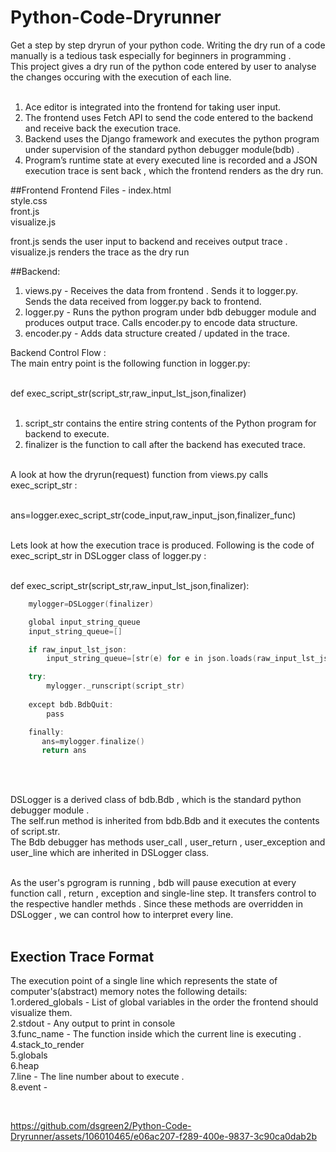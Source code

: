 
# Python-Code-Dryrunner
Get a step by step dryrun of your python code.
Writing the dry run of a code manually is a tedious task especially for beginners in programming .<br> This project gives a dry run of the python code entered by user to analyse the changes occuring with the execution of each line. <br><br>

1. Ace editor is integrated into the frontend for taking user input.<br>
2. The frontend uses Fetch API to send the code entered to the backend and receive back the execution trace.<br>
3. Backend uses the Django framework and executes the python program under supervision of the standard python debugger module(bdb) .<br>
4. Program’s runtime state at every executed line is recorded and a JSON execution trace is sent back , which the frontend renders as the dry run.<br>

##Frontend 
Frontend Files - index.html <br>style.css<br>front.js <br>visualize.js<br>

front.js sends the user input to backend and receives output trace .<br>
visualize.js renders the trace as the dry run<br>


##Backend: 
1. views.py - Receives the data from frontend . Sends it to logger.py. Sends the data received from logger.py back to frontend.<br>
2. logger.py - Runs the python program under bdb debugger module and produces output trace. Calls encoder.py to encode data structure.<br>
3. encoder.py - Adds data structure created / updated in the trace.<br>

Backend Control Flow :<br>
The main entry point is the following function in logger.py:<br><br>

 def exec_script_str(script_str,raw_input_lst_json,finalizer)<br><br>
 1. script_str contains the entire string contents of the Python program for backend to execute.<br>
 2. finalizer is the function to call after the backend has executed trace.<br><br>

 A look at how the dryrun(request) function from views.py calls exec_script_str : <br><br>

ans=logger.exec_script_str(code_input,raw_input_json,finalizer_func)<br><br>

Lets look at how the execution trace is produced. Following is the code of exec_script_str in  DSLogger class of logger.py : <br><br>

def exec_script_str(script_str,raw_input_lst_json,finalizer):

```C++
    mylogger=DSLogger(finalizer)

    global input_string_queue
    input_string_queue=[]

    if raw_input_lst_json:
        input_string_queue=[str(e) for e in json.loads(raw_input_lst_json)]

    try:
        mylogger._runscript(script_str)
    
    except bdb.BdbQuit:
        pass

    finally:
       ans=mylogger.finalize()
       return ans

```

<br><br>

DSLogger is a derived class of bdb.Bdb , which is the standard python debugger module  .<br> The self.run method is inherited from bdb.Bdb and it executes the contents of script.str.<br>The Bdb debugger has methods user_call , user_return ,  user_exception and user_line which are inherited in DSLogger class. <br><br>

As the user's pgrogram is running , bdb will pause execution at every function call , return , exception and single-line step. It transfers control to the respective handler methds . Since these methods are overridden in DSLogger , we can control how to interpret every line.<br><br>
## Exection Trace Format

The execution point of a single line which represents the state of computer's(abstract) memory notes the following details:<br>
1.ordered_globals - List of global variables in the order the frontend should visualize them. <br>
2.stdout - Any output to print in console <br>
3.func_name - The function inside which the current line is executing . <br>
4.stack_to_render<br>
5.globals<br>
6.heap<br>
7.line - The line number about to execute .<br>
8.event -  <br>

<br>








  
 
 


https://github.com/dsgreen2/Python-Code-Dryrunner/assets/106010465/e06ac207-f289-400e-9837-3c90ca0dab2b

